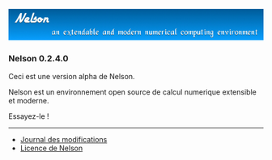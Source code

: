 ![banner](banner_homepage.png)

### Nelson 0.2.4.0

Ceci est une version alpha de Nelson. 

Nelson est un environnement open source de calcul numerique extensible et moderne.

Essayez-le !


* * *

*   [Journal des modifications](CHANGELOG.md)
*   [Licence de Nelson](license.md)
